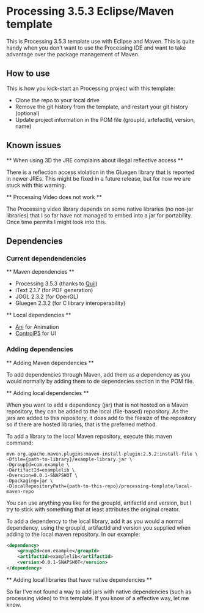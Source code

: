 # Processing 3.5.3 Eclipse/Maven template

This is Processing 3.5.3 template use with Eclipse and Maven. This is quite handy when
you don't want to use the Processing IDE and want to take advantage over the package
management of Maven. 

## How to use

This is how you kick-start an Processing project with this template:

* Clone the repo to your local drive
* Remove the git history from the template, and restart your git history (optional)
* Update project information in the POM file (groupId, artefactId, version, name)

## Known issues

** When using 3D the JRE complains about illegal reflective access **

There is a reflection access violation in the Gluegen library that is reported in newer 
JREs. This might be fixed in a future release, but for now we are stuck with this
warning.

**  Processing Video does not work ** 

The Processing video library depends on some native libraries (no non-jar libraries)
that I so far have not managed to embed into a jar for portability. Once time permits
I might look into this.

## Dependencies

### Current dependendencies

** Maven dependencies **

* Processing 3.5.3 (thanks to [Quil](http://quil.info/))
* iText 2.1.7 (for PDF generation)
* JOGL 2.3.2 (for OpenGL)
* Gluegen 2.3.2 (for C library interoperability)
 
** Local dependencies **

* [Ani](http://www.looksgood.de/libraries/Ani/) for Animation
* [ControlP5](http://www.sojamo.de/libraries/controlP5) for UI

### Adding dependencies

** Adding Maven dependencies **

To add dependencies through Maven, add them as a dependency as you would normally by adding
them to de dependecies section in the POM file.

** Adding local dependencies **

When you want to add a dependency (jar) that is not hosted on a Maven repository, they can be added 
to the local (file-based) repository. As the jars are added to this repository, it does
add to the filesize of the repository so if there are hosted libraries, that is the preferred
method. 

To add a library to the local Maven repository, execute this maven command:

```console
mvn org.apache.maven.plugins:maven-install-plugin:2.5.2:install-file \
-Dfile={path-to-library}/example-library.jar \
-DgroupId=com.example \
-DartifactId=examplelib \ 
-Dversion=0.0.1-SNAPSHOT \
-Dpackaging=jar \
-DlocalRepositoryPath={path-to-this-repo}/processing-template/local-maven-repo 
```

You can use anything you like for the groupId, artifactId and version, but I try to
stick with something that at least attributes the original creator. 

To add a dependency to the local library, add it as you would a normal dependency,
using the groupId, artifactId and version you supplied when adding to the local
maven repository. In our example:

```xml
<dependency>
	<groupId>com.example</groupId>
	<artifactId>examplelib</artifactId>
	<version>0.0.1-SNAPSHOT</version>
</dependency>
```

** Adding local libraries that have native dependencies **

So far I've not found a way to add jars with native dependencies (such as processing video)
 to this template. If you know of a effective way, let me know.